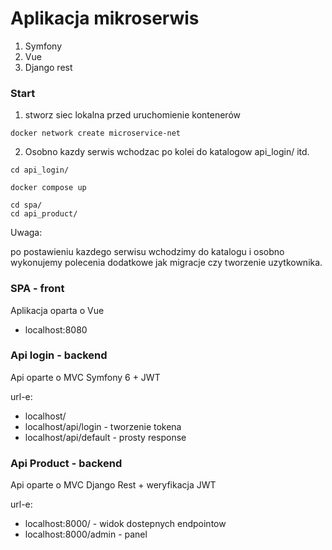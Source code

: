 # Aplikacja mikroserwis

1. Symfony 
2. Vue
3. Django rest

### Start

1. stworz siec lokalna przed uruchomienie kontenerów

```
docker network create microservice-net
```

2. Osobno kazdy serwis wchodzac po kolei do katalogow api_login/ itd.

```
cd api_login/

docker compose up

cd spa/ 
cd api_product/
```

Uwaga: 

po postawieniu kazdego serwisu wchodzimy do katalogu i osobno wykonujemy polecenia dodatkowe
jak migracje czy tworzenie uzytkownika.

### SPA - front

Aplikacja oparta o Vue

* localhost:8080

### Api login - backend

Api oparte o MVC Symfony 6 + JWT

url-e:
* localhost/
* localhost/api/login - tworzenie tokena
* localhost/api/default - prosty response


### Api Product - backend

Api oparte o MVC Django Rest + weryfikacja JWT

url-e:
* localhost:8000/ - widok dostepnych endpointow
* localhost:8000/admin - panel 





